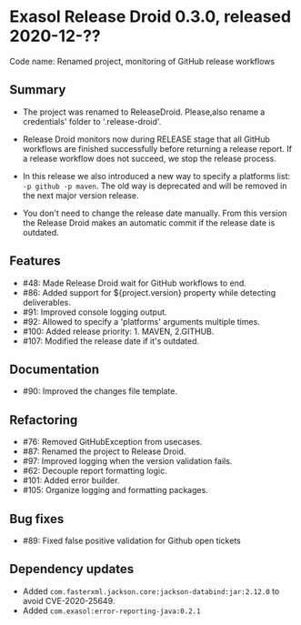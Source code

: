 # Exasol Release Droid 0.3.0, released 2020-12-??

Code name: Renamed project, monitoring of GitHub release workflows

## Summary

- The project was renamed to ReleaseDroid. Please,also rename a credentials' folder to '.release-droid'.
- Release Droid monitors now during RELEASE stage that all GitHub workflows are finished successfully before returning a release report. If a release workflow does not succeed, we stop the release process.

- In this release we also introduced a new way to specify a platforms list: `-p github -p maven`. The old way is deprecated and will be removed in the next major version release.

- You don't need to change the release date manually. From this version the Release Droid makes an automatic commit if the release date is outdated.

## Features

* #48: Made Release Droid wait for GitHub workflows to end.
* #86: Added support for ${project.version} property while detecting deliverables.
* #91: Improved console logging output.
* #92: Allowed to specify a 'platforms' arguments multiple times.
* #100: Added release priority: 1. MAVEN, 2.GITHUB.
* #107: Modified the release date if it's outdated.

## Documentation

* #90: Improved the changes file template.

## Refactoring

* #76: Removed GitHubException from usecases.
* #87: Renamed the project to Release Droid.
* #97: Improved logging when the version validation fails.
* #62: Decouple report formatting logic.
* #101: Added error builder.
* #105: Organize logging and formatting packages.

## Bug fixes

* #89: Fixed false positive validation for Github open tickets

## Dependency updates

* Added `com.fasterxml.jackson.core:jackson-databind:jar:2.12.0` to avoid CVE-2020-25649.
* Added `com.exasol:error-reporting-java:0.2.1`